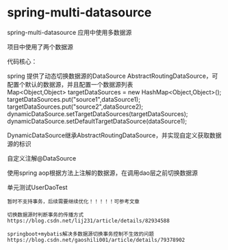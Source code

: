 # spring-multi-datasource
spring-multi-datasource 应用中使用多数据源

项目中使用了两个数据源  

代码核心：  

spring 提供了动态切换数据源的DataSource AbstractRoutingDataSource，可配置个默认的数据源，并且配置一个数据源列表  
Map<Object,Object> targetDataSources = new HashMap<Object,Object>();  
targetDataSources.put("source1",dataSource1);  
targetDataSources.put("source2",dataSource2);  
dynamicDataSource.setTargetDataSources(targetDataSources);  
dynamicDataSource.setDefaultTargetDataSource(dataSource1);  
  
DynamicDataSource继承AbstractRoutingDataSource，并实现自定义获取数据源的标识  
  
自定义注解@DataSource  
  
使用spring aop根据方法上注解的数据源，在调用dao层之前切换数据源  
  
单元测试UserDaoTest  

```text
暂时不支持事务，后续需要继续优化！！！！！可参考文章

切换数据源时判断事务的传播方式
https://blog.csdn.net/lij231/article/details/82934588

springboot+mybatis解决多数据源切换事务控制不生效的问题
https://blog.csdn.net/gaoshili001/article/details/79378902

```


